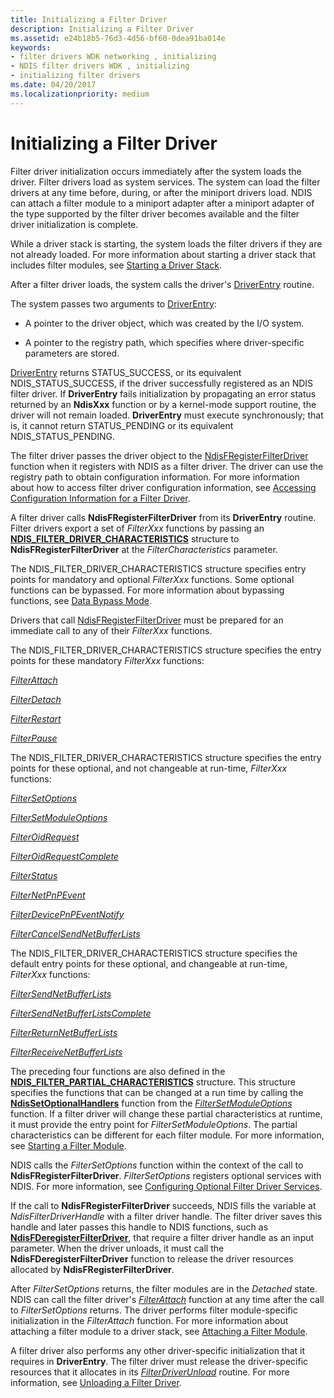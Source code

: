 ```yaml
---
title: Initializing a Filter Driver
description: Initializing a Filter Driver
ms.assetid: e24b18b5-76d3-4d56-bf60-0dea91ba014e
keywords:
- filter drivers WDK networking , initializing
- NDIS filter drivers WDK , initializing
- initializing filter drivers
ms.date: 04/20/2017
ms.localizationpriority: medium
---
```


# Initializing a Filter Driver



Filter driver initialization occurs immediately after the system loads the driver. Filter drivers load as system services. The system can load the filter drivers at any time before, during, or after the miniport drivers load. NDIS can attach a filter module to a miniport adapter after a miniport adapter of the type supported by the filter driver becomes available and the filter driver initialization is complete.

While a driver stack is starting, the system loads the filter drivers if they are not already loaded. For more information about starting a driver stack that includes filter modules, see [Starting a Driver Stack](starting-a-driver-stack.md).

After a filter driver loads, the system calls the driver's [DriverEntry](https://msdn.microsoft.com/library/windows/hardware/ff544113) routine. 

The system passes two arguments to [DriverEntry](https://msdn.microsoft.com/library/windows/hardware/ff544113):

-   A pointer to the driver object, which was created by the I/O system.

-   A pointer to the registry path, which specifies where driver-specific parameters are stored.

[DriverEntry](https://msdn.microsoft.com/library/windows/hardware/ff544113) returns STATUS_SUCCESS, or its equivalent NDIS_STATUS_SUCCESS, if the driver successfully registered as an NDIS filter driver. If **DriverEntry** fails initialization by propagating an error status returned by an **NdisXxx** function or by a kernel-mode support routine, the driver will not remain loaded. **DriverEntry** must execute synchronously; that is, it cannot return STATUS_PENDING or its equivalent NDIS_STATUS_PENDING.

The filter driver passes the driver object to the [NdisFRegisterFilterDriver](https://msdn.microsoft.com/library/windows/hardware/ff562608) function when it registers with NDIS as a filter driver. The driver can use the registry path to obtain configuration information. For more information about how to access filter driver configuration information, see [Accessing Configuration Information for a Filter Driver](accessing-configuration-information-for-a-filter-driver.md).

A filter driver calls **NdisFRegisterFilterDriver** from its **DriverEntry** routine. Filter drivers export a set of *FilterXxx* functions by passing an [**NDIS\_FILTER\_DRIVER\_CHARACTERISTICS**](https://msdn.microsoft.com/library/windows/hardware/ff565515) structure to **NdisFRegisterFilterDriver** at the *FilterCharacteristics* parameter.

The NDIS\_FILTER\_DRIVER\_CHARACTERISTICS structure specifies entry points for mandatory and optional *FilterXxx* functions. Some optional functions can be bypassed. For more information about bypassing functions, see [Data Bypass Mode](data-bypass-mode.md).

Drivers that call [NdisFRegisterFilterDriver](https://msdn.microsoft.com/library/windows/hardware/ff562608) must be prepared for an immediate call to any of their *FilterXxx* functions.

The NDIS\_FILTER\_DRIVER\_CHARACTERISTICS structure specifies the entry points for these mandatory *FilterXxx* functions:

[*FilterAttach*](https://msdn.microsoft.com/library/windows/hardware/ff549905)

[*FilterDetach*](https://msdn.microsoft.com/library/windows/hardware/ff549918)

[*FilterRestart*](https://msdn.microsoft.com/library/windows/hardware/ff549962)

[*FilterPause*](https://msdn.microsoft.com/library/windows/hardware/ff549957)

The NDIS\_FILTER\_DRIVER\_CHARACTERISTICS structure specifies the entry points for these optional, and not changeable at run-time, *FilterXxx* functions:

[*FilterSetOptions*](https://msdn.microsoft.com/library/windows/hardware/ff549972)

[*FilterSetModuleOptions*](https://msdn.microsoft.com/library/windows/hardware/ff549970)

[*FilterOidRequest*](https://msdn.microsoft.com/library/windows/hardware/ff549954)

[*FilterOidRequestComplete*](https://msdn.microsoft.com/library/windows/hardware/ff549956)

[*FilterStatus*](https://msdn.microsoft.com/library/windows/hardware/ff549973)

[*FilterNetPnPEvent*](https://msdn.microsoft.com/library/windows/hardware/ff549952)

[*FilterDevicePnPEventNotify*](https://msdn.microsoft.com/library/windows/hardware/ff549926)

[*FilterCancelSendNetBufferLists*](https://msdn.microsoft.com/library/windows/hardware/ff549915)

The NDIS\_FILTER\_DRIVER\_CHARACTERISTICS structure specifies the default entry points for these optional, and changeable at run-time, *FilterXxx* functions:

[*FilterSendNetBufferLists*](https://msdn.microsoft.com/library/windows/hardware/ff549966)

[*FilterSendNetBufferListsComplete*](https://msdn.microsoft.com/library/windows/hardware/ff549967)

[*FilterReturnNetBufferLists*](https://msdn.microsoft.com/library/windows/hardware/ff549964)

[*FilterReceiveNetBufferLists*](https://msdn.microsoft.com/library/windows/hardware/ff549960)

The preceding four functions are also defined in the [**NDIS\_FILTER\_PARTIAL\_CHARACTERISTICS**](https://msdn.microsoft.com/library/windows/hardware/ff565544) structure. This structure specifies the functions that can be changed at a run time by calling the [**NdisSetOptionalHandlers**](https://msdn.microsoft.com/library/windows/hardware/ff564550) function from the [*FilterSetModuleOptions*](https://msdn.microsoft.com/library/windows/hardware/ff549970) function. If a filter driver will change these partial characteristics at runtime, it must provide the entry point for *FilterSetModuleOptions*. The partial characteristics can be different for each filter module. For more information, see [Starting a Filter Module](starting-a-filter-module.md).

NDIS calls the *FilterSetOptions* function within the context of the call to **NdisFRegisterFilterDriver**. *FilterSetOptions* registers optional services with NDIS. For more information, see [Configuring Optional Filter Driver Services](configuring-optional-filter-driver-services.md).

If the call to **NdisFRegisterFilterDriver** succeeds, NDIS fills the variable at *NdisFilterDriverHandle* with a filter driver handle. The filter driver saves this handle and later passes this handle to NDIS functions, such as [**NdisFDeregisterFilterDriver**](https://msdn.microsoft.com/library/windows/hardware/ff561800), that require a filter driver handle as an input parameter. When the driver unloads, it must call the **NdisFDeregisterFilterDriver** function to release the driver resources allocated by **NdisFRegisterFilterDriver**.

After *FilterSetOptions* returns, the filter modules are in the *Detached* state. NDIS can call the filter driver's [*FilterAttach*](https://msdn.microsoft.com/library/windows/hardware/ff549905) function at any time after the call to *FilterSetOptions* returns. The driver performs filter module-specific initialization in the *FilterAttach* function. For more information about attaching a filter module to a driver stack, see [Attaching a Filter Module](attaching-a-filter-module.md).

A filter driver also performs any other driver-specific initialization that it requires in **DriverEntry**. The filter driver must release the driver-specific resources that it allocates in its [*FilterDriverUnload*](https://msdn.microsoft.com/library/windows/hardware/ff549936) routine. For more information, see [Unloading a Filter Driver](unloading-a-filter-driver.md).

 

 





